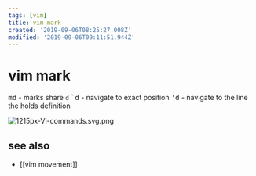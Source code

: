 ```yaml
---
tags: [vim]
title: vim mark
created: '2019-09-06T08:25:27.008Z'
modified: '2019-09-06T09:11:51.944Z'
---
```


# vim mark


<kbd>md</kbd>    - marks share `d`
<kbd>`d</kbd>    - navigate to exact position
<kbd>'d</kbd>    - navigate to the line the holds definition


![1215px-Vi-commands.svg.png](https://pbs.twimg.com/media/EDwTWk_U0AEtegw?format=jpg&name=large)

## see also
- [[vim movement]]

